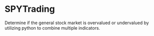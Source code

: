 # SPYTrading
Determine if the general stock market is overvalued or undervalued by utilizing python to combine multiple indicators.
